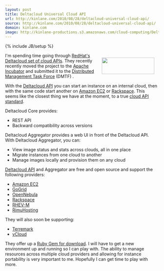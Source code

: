 ```yaml
---
layout: post
title: Deltacloud Universal Cloud API
url: http://kinlane.com/2010/08/28/deltacloud-universal-cloud-api/
source: http://kinlane.com/2010/08/28/deltacloud-universal-cloud-api/
domain: kinlane.com
image: http://kinlane-productions.s3.amazonaws.com/cloud-computing/DeltaCloud.PNG
---
```

{% include JB/setup %}<p><img class="alignnone" style="padding: 15px;" title="DeltaCloud" src="http://kinlane-productions.s3.amazonaws.com/cloud-computing/DeltaCloud.PNG" alt="" width="172" height="54" align="right" />I'm spending time going through <a href="http://www.redhat.com/" target="_blank">RedHat's</a> <a href="http://deltacloud.org/" target="_blank">Deltacloud set of cloud APIs</a>. They recently recently moved the project to the <a href="http://incubator.apache.org/deltacloud/index.html" target="_blank">Apache Incubator</a> and submitted it to the <a href="http://www.dmtf.org/" target="_blank">Distributed Management Task Force</a> (DMTF) .<p></p>
With the <a href="http://deltacloud.org/" target="_blank">Deltacloud API</a> you can start an instance on an internal cloud, then with the same code start another on <a href="http://aws.amazon.com/ec2/" target="_blank">Amazon EC2</a> or <a href="http://www.rackspace.com/" target="_blank">Rackspace</a>. This seems like the closest thing we have at the moment, to a true <a href="http://www.kinlane.com/2010/06/cloud-storage-api-standard/" target="_blank">cloud API standard</a>.<p></p>
Deltacloud Core provides:
<ul class="mainlist">
	<li>REST API</li>
	<li>Backward compatibility across versions</li>
</ul>
Deltacloud Aggregator provides a web UI in front of the Deltacloud API. With Deltacloud Aggregator, you can:
<ul class="mainlist">
	<li>View image status and stats across clouds, all in one place</li>
	<li>Migrate instances from one cloud to another</li>
	<li>Manage images locally and provision them on any cloud</li>
</ul>
<a href="http://deltacloud.org/index.html" target="_blank">Deltacloud API</a> and Aggregator are free and open source and support the following providers:
<ul class="mainlist">
	<li><a href="http://aws.amazon.com/ec2/" target="_blank">Amazon EC2</a></li>
	<li><a href="http://www.gogrid.com/" target="_blank">GoGrid</a></li>
	<li><a href="http://www.opennebula.org/" target="_blank">OpenNebula</a></li>
	<li><a href="http://www.rackspace.com/" target="_blank">Rackspace</a></li>
	<li><a href="http://www.redhat.com/virtualization/rhev/desktop/rhevm/" target="_blank">RHEV-M</a></li>
	<li><a href="http://rimuhosting.com" target="_blank">RimuHosting</a></li>
</ul>
They will also soon be supporting:
<ul class="mainlist">
	<li><a href="http://www.terremark.com/" target="_blank">Terremark</a></li>
	<li><a href="http://www.vmware.com/solutions/cloud-computing/" target="_blank">vCloud</a></li>
</ul>
They offer up a <a href="http://deltacloud.org/download.html">Ruby Gem for download</a>. I will have to get a new environment up and running so I can play with. The ability to manage resources across multiple cloud providers and allowing for instance portability is very important to me. Hopefully I can get time to play with more.
</p>
